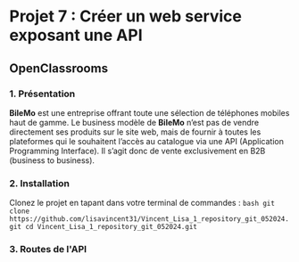 # Projet 7 : Créer un web service exposant une API
## OpenClassrooms

### 1. Présentation
**BileMo** est une entreprise offrant toute une sélection de téléphones mobiles haut de gamme.
Le business modèle de **BileMo** n’est pas de vendre directement ses produits sur le site web, mais de fournir à toutes les plateformes qui le souhaitent l’accès au catalogue via une API (Application Programming Interface). Il s’agit donc de vente exclusivement en B2B (business to business).

### 2. Installation
Clonez le projet en tapant dans votre terminal de commandes : 
`` bash
git clone https://github.com/lisavincent31/Vincent_Lisa_1_repository_git_052024.git
cd Vincent_Lisa_1_repository_git_052024.git
``

### 3. Routes de l'API
